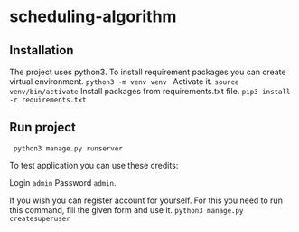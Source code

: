 # scheduling-algorithm


## Installation

The project uses python3. 
To install requirement packages you can create virtual environment.
```python3 -m venv venv ```
Activate it.
```source venv/bin/activate```
Install packages from requirements.txt file.
``` pip3 install -r requirements.txt ```

## Run project

``` python3 manage.py runserver```

To test application you can use these credits: 

Login ```admin``` 
Password  ```admin```.

If you wish you can register account for yourself. For this you need to run this command, fill the given form and use it.
``` python3 manage.py createsuperuser ```
